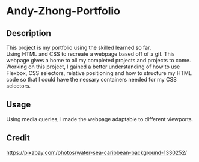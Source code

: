 # Andy-Zhong-Portfolio

## Description

This project is my portfolio using the skilled learned so far.  
Using HTML and CSS to recreate a webpage based off of a gif.
This webpage gives a home to all my completed projects and projects to come.  
Working on this project, I gained a better understanding of how to use Flexbox, CSS selectors, relative positioning and how to structure my HTML code so that I could have the nessary containers needed for my CSS selectors.

## Usage

Using media queries, I made the webpage adaptable to different viewports.

## Credit

https://pixabay.com/photos/water-sea-caribbean-background-1330252/
